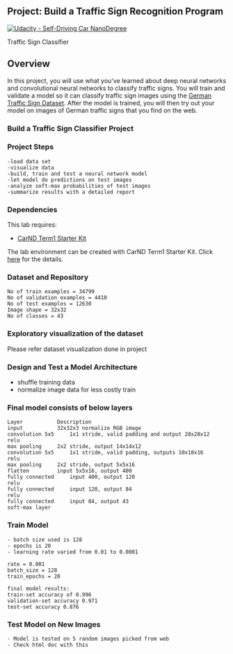 ## Project: Build a Traffic Sign Recognition Program
[![Udacity - Self-Driving Car NanoDegree](https://s3.amazonaws.com/udacity-sdc/github/shield-carnd.svg)](http://www.udacity.com/drive)

Traffic Sign Classifier

Overview
---
In this project, you will use what you've learned about deep neural networks and convolutional neural networks to classify traffic signs. You will train and validate a model so it can classify traffic sign images using the [German Traffic Sign Dataset](http://benchmark.ini.rub.de/?section=gtsrb&subsection=dataset). After the model is trained, you will then try out your model on images of German traffic signs that you find on the web.


### Build a Traffic Sign Classifier Project ###

### Project Steps ###
	-load data set 
	-visualize data
	-build, train and test a neural network model
	-let model do predictions on test images
	-analyze soft-max probabilities of test images
	-summarize results with a detailed report

### Dependencies ###
This lab requires:

* [CarND Term1 Starter Kit](https://github.com/udacity/CarND-Term1-Starter-Kit)

The lab environment can be created with CarND Term1 Starter Kit. Click [here](https://github.com/udacity/CarND-Term1-Starter-Kit/blob/master/README.md) for the details.

### Dataset and Repository
	No of train examples = 34799
	No of validation examples = 4410
	No of test examples = 12630
	Image shape = 32x32
	No of classes = 43

### Exploratory visualization of the dataset ###
Please refer dataset visualization done in project 


### Design and Test a Model Architecture ###
 - shuffle training data
 - normalize image data for less costly train


### Final model consists of below layers ###
	Layer			Description
	input			32x32x3 normalize RGB image
	convolution 5x5		1x1 stride, valid padding and output 28x28x12
	relu	
	max pooling		2x2 stride, output 14x14x12
	convolution 5x5		1x1 stride, valid padding, outputs 10x10x16
	relu	
	max pooling		2x2 stride, output 5x5x16
	flatten			input 5x5x16, output 400
	fully connected		input 400, output 120
	relu	
	fully connected		input 120, output 84
	relu	
	fully connected		input 84, output 43
	soft-max layer	


### Train Model ###
	- batch size used is 128
	- epochs is 20
	- learning rate varied from 0.01 to 0.0001 

	rate = 0.001
	batch_size = 128
	train_epochs = 20

	final model results:
	train-set accuracy of 0.996
	validation-set accuracy 0.971
	test-set accuracy 0.876

### Test Model on New Images ###
	- Model is tested on 5 random images picked from web
	- Check html doc with this
